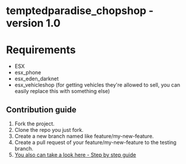 # temptedparadise_chopshop - version 1.0

# Requirements
- ESX
- esx_phone 
- esx_eden_darknet
- esx_vehicleshop (for getting vehicles they're allowed to sell, you can easily replace this with something else)


## Contribution guide

1. Fork the project.
2. Clone the repo you just fork.
3. Create a new branch named like feature/my-new-feature.
4. Create a pull request of your feature/my-new-feature to the testing branch.
5. [You also can take a look here - Step by step guide](https://codeburst.io/a-step-by-step-guide-to-making-your-first-github-contribution-5302260a2940)
